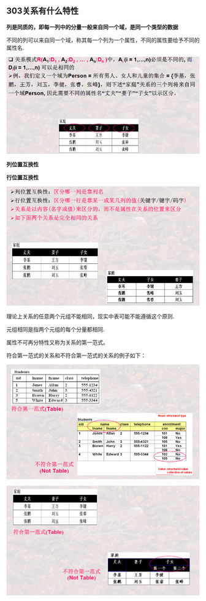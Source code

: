 ## 303关系有什么特性

**列是同质的，即每一列中的分量一般来自同一个域，是同一个类型的数据**

不同的列可以来自同一个域，称其每一个列为一个属性，不同的属性要给予不同的属性名.

![image-20201214211658166](303关系有什么特性.assets/image-20201214211658166.png)

**列位置互换性**

**行位置互换性**

![image-20201214211803371](303关系有什么特性.assets/image-20201214211803371.png)



理论上关系的任意两个元组不能相同，现实中表可能不能遵循这个原则.

元组相同是指两个元组的每个分量都相同.

属性不可再分特性又称为关系的第一范式。

符合第一范式的关系和不符合第一范式的关系的例子如下：

![image-20201214212346653](303关系有什么特性.assets/image-20201214212346653.png)



![image-20201214212416593](303关系有什么特性.assets/image-20201214212416593.png)